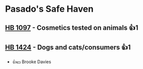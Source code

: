 # Pasado's Safe Haven

## [HB 1097](/bill/2023-24/hb/1097/) - Cosmetics tested on animals 👍1  

## [HB 1424](/bill/2023-24/hb/1424/) - Dogs and cats/consumers 👍1  
* 👍💵 Brooke Davies